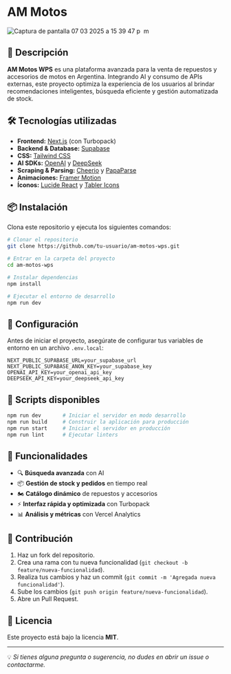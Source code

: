 # AM Motos

![Captura de pantalla 07 03 2025 a 15 39 47 p  m](https://github.com/user-attachments/assets/844bfbec-6a17-458f-9bef-8a4e418503d3)


## 🚀 Descripción
**AM Motos WPS** es una plataforma avanzada para la venta de repuestos y accesorios de motos en Argentina. Integrando AI y consumo de APIs externas, este proyecto optimiza la experiencia de los usuarios al brindar recomendaciones inteligentes, búsqueda eficiente y gestión automatizada de stock.

## 🛠️ Tecnologías utilizadas

- **Frontend:** [Next.js](https://nextjs.org/) (con Turbopack)
- **Backend & Database:** [Supabase](https://supabase.io/)
- **CSS:** [Tailwind CSS](https://tailwindcss.com/)
- **AI SDKs:** [OpenAI](https://openai.com/) y [DeepSeek](https://deepseek.com/)
- **Scraping & Parsing:** [Cheerio](https://cheerio.js.org/) y [PapaParse](https://www.papaparse.com/)
- **Animaciones:** [Framer Motion](https://www.framer.com/motion/)
- **Íconos:** [Lucide React](https://lucide.dev/) y [Tabler Icons](https://tabler-icons.io/)

## 📦 Instalación

Clona este repositorio y ejecuta los siguientes comandos:

```bash
# Clonar el repositorio
git clone https://github.com/tu-usuario/am-motos-wps.git

# Entrar en la carpeta del proyecto
cd am-motos-wps

# Instalar dependencias
npm install

# Ejecutar el entorno de desarrollo
npm run dev
```

## 🔑 Configuración

Antes de iniciar el proyecto, asegúrate de configurar tus variables de entorno en un archivo `.env.local`:

```env
NEXT_PUBLIC_SUPABASE_URL=your_supabase_url
NEXT_PUBLIC_SUPABASE_ANON_KEY=your_supabase_key
OPENAI_API_KEY=your_openai_api_key
DEEPSEEK_API_KEY=your_deepseek_api_key
```

## 🚀 Scripts disponibles

```bash
npm run dev       # Iniciar el servidor en modo desarrollo
npm run build     # Construir la aplicación para producción
npm run start     # Iniciar el servidor en producción
npm run lint      # Ejecutar linters
```

## 🤖 Funcionalidades

- 🔍 **Búsqueda avanzada** con AI
- 📦 **Gestión de stock y pedidos** en tiempo real
- 🏍️ **Catálogo dinámico** de repuestos y accesorios
- ⚡ **Interfaz rápida y optimizada** con Turbopack
- 📊 **Análisis y métricas** con Vercel Analytics

## 📝 Contribución

1. Haz un fork del repositorio.
2. Crea una rama con tu nueva funcionalidad (`git checkout -b feature/nueva-funcionalidad`).
3. Realiza tus cambios y haz un commit (`git commit -m 'Agregada nueva funcionalidad'`).
4. Sube los cambios (`git push origin feature/nueva-funcionalidad`).
5. Abre un Pull Request.

## 📄 Licencia

Este proyecto está bajo la licencia **MIT**.

---
💡 *Si tienes alguna pregunta o sugerencia, no dudes en abrir un issue o contactarme.*

